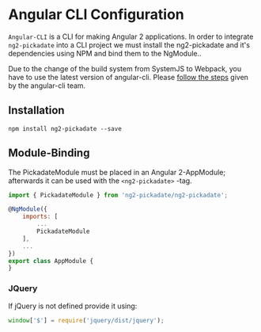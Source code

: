 
# Angular CLI Configuration
`Angular-CLI` is a CLI for making Angular 2 applications. In order to integrate `ng2-pickadate` into a CLI project we must install the ng2-pickadate and it's dependencies using NPM and bind them to the NgModule..

Due to the change of the build system from SystemJS to Webpack, you have to use the latest version of angular-cli. Please [follow the steps](https://github.com/angular/angular-cli/wiki/Upgrading-from-Beta.10-to-Beta.14) given by the angular-cli team.

## Installation
`npm install ng2-pickadate --save`

## Module-Binding
The PickadateModule must be placed in an Angular 2-AppModule; afterwards it can be used with the `<ng2-pickadate>` -tag.

```js
import { PickadateModule } from 'ng2-pickadate/ng2-pickadate';

@NgModule({
    imports: [
        ...
        PickadateModule
    ],
    ...
})
export class AppModule {
}

```
### JQuery
If jQuery is not defined provide it using:

```js
window['$'] = require('jquery/dist/jquery');
```